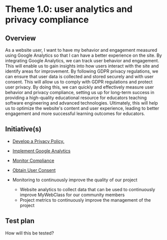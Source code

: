 # Theme 1.0: user analytics and privacy compliance

## Overview

As a website user, I want to have my behavior and engagement measured using Google Analytics so that I can have a better experience on the site. By integrating Google Analytics, we can track user behavior and engagement. This will enable us to gain insights into how users interact with the site and identify areas for improvement. By following GDPR privacy regulations, we can ensure that user data is collected and stored securely and with user consent. This will allow us to comply with GDPR regulations and protect user privacy. By doing this, we can quickly and effectively measure user behavior and privacy compliance, setting us up for long-term success in providing a high-quality educational resource for educators teaching software engineering and advanced technologies. Ultimately, this will help us to optimize the website's content and user experience, leading to better engagement and more successful learning outcomes for educators.

## Initiative(s)

- [Develop a Privacy Policy.](initiatives/develop_privacy_policy.md)
- [Implement Google Analytics](initiatives/implement_google_analytics.md)
- [Monitor Compliance](initiatives/monitor_compliance.md)
- [Obtain User Consent](initiatives/obtain_user_consent.md)

- Monitoring to continuously improve the quality of our project
  - Website analytics to collect data that can be used to continuously improve MyWebClass for our community members
  - Project metrics to continuously improve the management of the project

## Test plan

How will this be tested?
